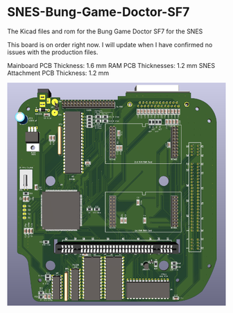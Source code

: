 # SNES-Bung-Game-Doctor-SF7
The Kicad files and rom for the Bung Game Doctor SF7 for the SNES

This board is on order right now. I will update when I have confirmed no issues with the production files.

Mainboard PCB Thickness: 1.6 mm
RAM PCB Thicknesses: 1.2 mm
SNES Attachment PCB Thickness: 1.2 mm

![image](https://github.com/RWeick/Bung-Game-Doctor-SF7/blob/main/DS7A-2.png)
